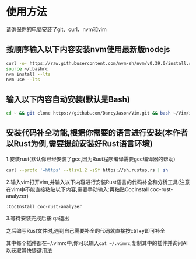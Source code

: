 # 使用方法

请确保你的电脑安装了git、curl、nvm和vim

## 按顺序输入以下内容安装nvm使用最新版nodejs

```bash
curl -o- https://raw.githubusercontent.com/nvm-sh/nvm/v0.39.0/install.sh | bash
source ~/.bashrc
nvm install --lts
nvm use --lts
```

## 输入以下内容自动安装(默认是Bash)

```bash
cd ~ && git clone https://github.com/DarcyJason/Vim.git && bash ~/Vim/install.sh
```

## 安装代码补全功能,根据你需要的语言进行安装(本作者以Rust为例,需要提前安装好Rust语言环境)

1.安装rust(默认你已经安装了gcc,因为Rust程序编译需要gcc编译器的帮助)
```bash
curl --proto '=https' --tlsv1.2 -sSf https://sh.rustup.rs | sh
```

2.输入vim打开vim,并输入以下内容进行安装Rust语言的代码补全和分析工具(注意在vim中不能直接粘贴以下内容,需要手动输入:再粘贴CocInstall coc-rust-analyzer)
```vim
:CocInstall coc-rust-analyzer
```

3.等待安装完成后按:qa退出

之后编写Rust文件时,遇到自己需要补全的代码就直接按ctrl+y即可补全

其中每个插件都在~/.vimrc中,你可以输入`cat ~/.vimrc`,复制其中的插件并询问AI以获取其快捷键用法
